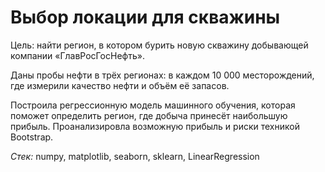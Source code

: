 # Выбор локации для скважины

Цель: найти регион, в котором бурить новую скважину добывающей компании «ГлавРосГосНефть».

Даны пробы нефти в трёх регионах: в каждом 10 000 месторождений, где измерили качество нефти и объём её запасов. 

Построила регрессионную модель машинного обучения, которая поможет определить регион, где добыча принесёт наибольшую прибыль. Проанализировла возможную прибыль и риски техникой Bootstrap.

*Стек:* numpy, matplotlib, seaborn, sklearn, LinearRegression
